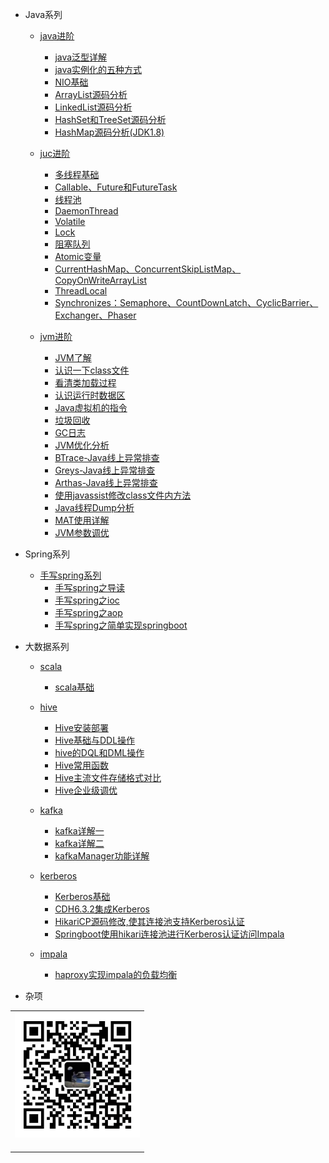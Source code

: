 


- Java系列
  
  - [java进阶](/docs/java/java-extra/java-extra-introduction.md)
    - [java泛型详解](/docs/java/java-extra/java泛型详解.md)
    - [java实例化的五种方式](/docs/java/java-extra/java实例化的五种方式.md)
    - [NIO基础](/docs/java/java-extra/NIO基础.md)
    - [ArrayList源码分析](/docs/java/java-extra/ArrayList源码分析.md)
    - [LinkedList源码分析](/docs/java/java-extra/LinkedList源码分析.md)
    - [HashSet和TreeSet源码分析](/docs/java/java-extra/HashSet和TreeSet源码分析.md)
    - [HashMap源码分析(JDK1.8)](/docs/java/java-extra/HashMap源码分析(JDK1.8).md)

  - [juc进阶](/docs/java/juc/juc-introduction.md)
    - [多线程基础](/docs/java/juc/多线程基础.md)
    - [Callable、Future和FutureTask](/docs/java/juc/Callable、Future和FutureTask.md)
    - [线程池](/docs/java/juc/线程池.md)
    - [DaemonThread](/docs/java/juc/DaemonThread.md)
    - [Volatile](/docs/java/juc/Volatile.md)
    - [Lock](/docs/java/juc/Lock.md)
    - [阻塞队列](/docs/java/juc/阻塞队列.md)
    - [Atomic变量](/docs/java/juc/Atomic变量.md)
    - [CurrentHashMap、ConcurrentSkipListMap、CopyOnWriteArrayList](/docs/java/juc/CurrentHashMap、ConcurrentSkipListMap、CopyOnWriteArrayList.md)
    - [ThreadLocal](/docs/java/juc/ThreadLocal.md)
    - [Synchronizes：Semaphore、CountDownLatch、CyclicBarrier、Exchanger、Phaser](/docs/java/juc/Synchronizes：Semaphore、CountDownLatch、CyclicBarrier、Exchanger、Phaser.md)
  
  - [jvm进阶](/docs/java/jvm/jvm-introduction.md)
    - [JVM了解](/docs/java/jvm/JVM了解.md)
    - [认识一下class文件](/docs/java/jvm/认识一下class文件.md)
    - [看清类加载过程](/docs/java/jvm/看清类加载过程.md)
    - [认识运行时数据区](/docs/java/jvm/认识运行时数据区.md)
    - [Java虚拟机的指令](/docs/java/jvm/Java虚拟机的指令.md)
    - [垃圾回收](/docs/java/jvm/垃圾回收.md)
    - [GC日志](/docs/java/jvm/GC日志.md)
    - [JVM优化分析](/docs/java/jvm/JVM优化分析.md)
    - [BTrace-Java线上异常排查](/docs/java/jvm/BTrace-Java线上异常排查.md)
    - [Greys-Java线上异常排查](/docs/java/jvm/Greys-Java线上异常排查.md)
    - [Arthas-Java线上异常排查](/docs/java/jvm/Arthas-Java线上异常排查.md)
    - [使用javassist修改class文件内方法](/docs/java/jvm/使用javassist修改class文件内方法.md)
    - [Java线程Dump分析](/docs/java/jvm/Java线程Dump分析.md)
    - [MAT使用详解](/docs/java/jvm/MAT使用详解.md)
    - [JVM参数调优](/docs/java/jvm/JVM参数调优.md)




- Spring系列
  
  - [手写spring系列](/docs/spring/spring-handwrite/spring-handwrite-introduction.md)
    - [手写spring之导读](/docs/spring/spring-handwrite/手写spring之导读.md)
    - [手写spring之ioc](/docs/spring/spring-handwrite/手写spring之ioc.md)
    - [手写spring之aop](/docs/spring/spring-handwrite/手写spring之aop.md)
    - [手写spring之简单实现springboot](/docs/spring/spring-handwrite/手写spring之简单实现springboot.md)




- 大数据系列

  - [scala](/docs/big-data/scala/scala-introduction.md)
    - [scala基础](/docs/big-data/scala/scala基础.md)  

  - [hive](/docs/big-data/hive/hive-introduction.md)
    - [Hive安装部署](/docs/big-data/hive/Hive安装部署.md)
    - [Hive基础与DDL操作](/docs/big-data/hive/Hive基础与DDL操作.md)
    - [hive的DQL和DML操作](/docs/big-data/hive/hive的DQL和DML操作.md)
    - [Hive常用函数](/docs/big-data/hive/Hive常用函数.md)
    - [Hive主流文件存储格式对比](/docs/big-data/hive/Hive主流文件存储格式对比.md)
    - [Hive企业级调优](/docs/big-data/hive/Hive企业级调优.md)

  - [kafka](/docs/big-data/kafka/kafka-introduction.md)
    - [kafka详解一](/docs/big-data/kafka/kafka详解一.md)
    - [kafka详解二](/docs/big-data/kafka/kafka详解二.md)
    - [kafkaManager功能详解](/docs/big-data/kafka/kafkaManager功能详解.md)

  - [kerberos](/docs/big-data/kerberos/kerberos-introduction.md)
    - [Kerberos基础](/docs/big-data/kerberos/Kerberos基础.md)
    - [CDH6.3.2集成Kerberos](/docs/big-data/kerberos/CDH6.3.2集成Kerberos.md)
    - [HikariCP源码修改,使其连接池支持Kerberos认证](/docs/big-data/kerberos/HikariCP源码修改,使其连接池支持Kerberos认证.md)
    - [Springboot使用hikari连接池进行Kerberos认证访问Impala](/docs/big-data/kerberos/Springboot使用hikari连接池进行Kerberos认证访问Impala.md)

  - [impala](/docs/big-data/impala/impala-introduction.md)
    - [haproxy实现impala的负载均衡](/docs/big-data/impala/haproxy实现impala的负载均衡.md)






- 杂项




<table>
    <tr>
      <td align="center" style="width: 200px;">
        <a href="https://github.com/Raray-chuan">
          <img src="./images/qrcode-for-xichuan.jpg" style="width: 400px;"><br>
        </a><br>
      </td>
    </tr>
</table>

